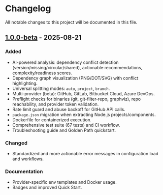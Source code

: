 # Changelog

All notable changes to this project will be documented in this file.

## [1.0.0-beta] - 2025-08-21

### Added
- AI-powered analysis: dependency conflict detection (version/missing/circular/shared), actionable recommendations, complexity/readiness scores.
- Dependency graph visualization (PNG/DOT/SVG) with conflict highlighting.
- Universal splitting modes: `auto`, `project`, `branch`.
- Multi-provider (beta): GitHub, GitLab, Bitbucket Cloud, Azure DevOps.
- Preflight checks for binaries (git, git-filter-repo, graphviz), repo reachability, and provider token validation.
- Rate limit guard and abuse backoff for GitHub API calls.
- `package.json` migration when extracting Node.js projects/components.
- Dockerfile for containerized execution.
- Comprehensive test suite (67 tests) and CI workflow.
- Troubleshooting guide and Golden Path quickstart.

### Changed
- Standardized and more actionable error messages in configuration load and workflows.

### Documentation
- Provider-specific env templates and Docker usage.
- Badges and improved Quick Start.

[1.0.0-beta]: https://github.com/yourusername/github-monorepo-splitter/releases/tag/v1.0.0-beta
